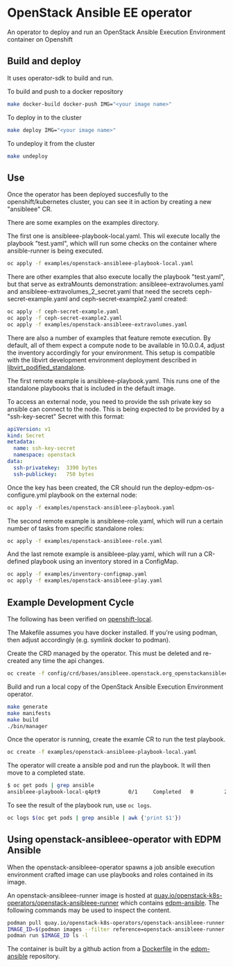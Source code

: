 # OpenStack Ansible EE operator

An operator to deploy and run an OpenStack Ansible Execution Environment container on Openshift

## Build and deploy

It uses operator-sdk to build and run.

To build and push to a docker repository

```bash
make docker-build docker-push IMG="<your image name>"
```

To deploy in to the cluster

```bash
make deploy IMG="<your image name>"
```

To undeploy it from the cluster

```bash
make undeploy
```

## Use

Once the operator has been deployed succesfully to the openshift/kubernetes cluster, you can see it in action by creating a new "ansibleee" CR.

There are some examples on the examples directory.

The first one is ansibleee-playbook-local.yaml. This wil execute locally the playbook "test.yaml", which will run some checks on the container where ansible-runner is being executed.

```bash
oc apply -f examples/openstack-ansibleee-playbook-local.yaml
```

There are other examples that also execute locally the playbook "test.yaml", but that serve as extraMounts demonstration: ansibleee-extravolumes.yaml and ansibleee-extravolumes_2_secret.yaml that need the secrets ceph-secret-example.yaml and ceph-secret-example2.yaml created:

```bash
oc apply -f ceph-secret-example.yaml
oc apply -f ceph-secret-example2.yaml
oc apply -f examples/openstack-ansibleee-extravolumes.yaml
```

There are also a number of examples that feature remote execution. By default, all of them expect a compute node to be available in 10.0.0.4, adjust the inventory accordingly for your environment. This setup is compatible with the libvirt development environment deployment described in [libvirt_podified_standalone](https://gitlab.cee.redhat.com/rhos-upgrades/data-plane-adoption-dev/-/blob/main/libvirt_podified_standalone.md).

The first remote example is ansibleee-playbook.yaml. This runs one of the standalone playbooks that is included in the default image.

To access an external node, you need to provide the ssh private key so ansible can connect to the node. This is being expected to be provided by a "ssh-key-secret" Secret with this format:

```yaml
apiVersion: v1
kind: Secret
metadata:
  name: ssh-key-secret
  namespace: openstack
data:
  ssh-privatekey:  3390 bytes                                                                                       │
  ssh-publickey:   750 bytes
```

Once the key has been created, the CR should run the deploy-edpm-os-configure.yml playbook on the external node:

```bash
oc apply -f examples/openstack-ansibleee-playbook.yaml
```

The second remote example is ansibleee-role.yaml, which will run a certain number of tasks from specific standalone roles:

```bash
oc apply -f examples/openstack-ansibleee-role.yaml
```

And the last remote example is ansibleee-play.yaml, which will run a CR-defined playbook using an inventory stored in a ConfigMap.

```bash
oc apply -f examples/inventory-configmap.yaml
oc apply -f examples/openstack-ansibleee-play.yaml
```

## Example Development Cycle

The following has been verified on
[openshift-local](https://developers.redhat.com/products/openshift-local/overview).

The Makefile assumes you have docker installed. If you're using
podman, then adjust accordingly (e.g. symlink docker to podman).

Create the CRD managed by the operator. This must be deleted and re-created any time the api changes.

```bash
oc create -f config/crd/bases/ansibleee.openstack.org_openstackansibleees.yaml
```

Build and run a local copy of the OpenStack Ansible Execution Environment operator.

```bash
make generate
make manifests
make build
./bin/manager
```

Once the operator is running, create the examle CR to run the test playbook.

```bash
oc create -f examples/openstack-ansibleee-playbook-local.yaml
```

The operator will create a ansible pod and run the playbook. It will
then move to a completed state.

```bash
$ oc get pods | grep ansible
ansibleee-playbook-local-q4pt9         0/1     Completed   0          24m
```

To see the result of the playbook run, use `oc logs`.

```bash
oc logs $(oc get pods | grep ansible | awk {'print $1'})
```

## Using openstack-ansibleee-operator with EDPM Ansible

When the openstack-ansibleee-operator spawns a job ansible execution environment crafted image
can use playbooks and roles contained in its image.

An openstack-ansibleee-runner image is hosted at
[quay.io/openstack-k8s-operators/openstack-ansibleee-runner](https://quay.io/openstack-k8s-operators/openstack-ansibleee-runner)
which contains [edpm-ansible](https://github.com/openstack-k8s-operators/edpm-ansible).
The following commands may be used to inspect the content.

```bash
podman pull quay.io/openstack-k8s-operators/openstack-ansibleee-runner:latest
IMAGE_ID=$(podman images --filter reference=openstack-ansibleee-runner:latest --format "{{.Id}}")
podman run $IMAGE_ID ls -l
```

The container is built by a github action from a [Dockerfile](https://github.com/openstack-k8s-operators/edpm-ansible/blob/main/openstack_ansibleee/Dockerfile) in the [edpm-ansible](https://github.com/openstack-k8s-operators/edpm-ansible) repository.
